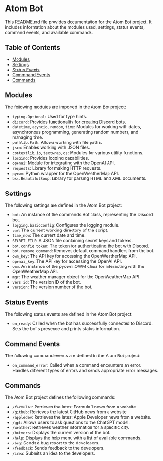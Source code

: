 # Atom Bot

This README.md file provides documentation for the Atom Bot project. It includes information about the modules used, settings, status events, command events, and available commands.

## Table of Contents

- [Modules](#modules)
- [Settings](#settings)
- [Status Events](#status-events)
- [Commnand Events](#command-events)
- [Commands](#commands)

## Modules

The following modules are imported in the Atom Bot project:

* `typing.Optional`: Used for type hints.
* `discord`: Provides functionality for creating Discord bots.
* `datetime`, `asyncio`, `random`, `time`: Modules for working with dates, asynchronous programming, generating random numbers, and managing time.
* `pathlib.Path`: Allows working with file paths.
* `json`: Enables working with JSON files.
* `contextlib`, `io`, `textwrap`, `os`: Modules for various utility functions.
* `logging`: Provides logging capabilities.
* `openai`: Module for integrating with the OpenAI API.
* `requests`: Library for making HTTP requests.
* `pyowm`: Python wrapper for the OpenWeatherMap API.
* `bs4.BeautifulSoup`: Library for parsing HTML and XML documents.

## Settings

The following settings are defined in the Atom Bot project:

* `bot`: An instance of the commands.Bot class, representing the Discord bot.
* `logging.basicConfig`: Configures the logging module.
* `cwd`: The current working directory of the script.
* `time_now`: The current date and time.
* `SECRET_FILE`: A JSON file containing secret keys and tokens.
* `bot.config_token`: The token for authenticating the bot with Discord.
* `bot.remove_command`: Removes default command handlers from the bot.
* `owm_key`: The API key for accessing the OpenWeatherMap API.
* `openai_key`: The API key for accessing the OpenAI API.
* `owm`: An instance of the pyowm.OWM class for interacting with the OpenWeatherMap API.
* `mgr`: The weather manager object for the OpenWeatherMap API.
* `vers_id`: The version ID of the bot.
* `version`: The version number of the bot.

## Status Events

The following status events are defined in the Atom Bot project:

* `on_ready`: Called when the bot has successfully connected to Discord. Sets the bot's presence and prints status information.

## Command Events

The following command events are defined in the Atom Bot project:

* `on_command_error`: Called when a command encounters an error. Handles different types of errors and sends appropriate error messages.

## Commands

The Atom Bot project defines the following commands:

* `/formula1`: Retrieves the latest Formula 1 news from a website.
* `/github`: Retrieves the latest GitHub news from a website.
* `/appledev`: Retrieves the latest Apple Developer news from a website.
* `/gpt`: Allows users to ask questions to the ChatGPT model.
* `/weather`: Retrieves weather information for a specific city.
* `/botvers`: Displays the current version of the bot.
* `/help`: Displays the help menu with a list of available commands.
* `/bug`: Sends a bug report to the developers.
* `/feedback`: Sends feedback to the developers.
* `/idea`: Submits an idea to the developers.
